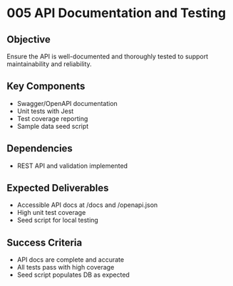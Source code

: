 # 005 API Documentation and Testing

## Objective
Ensure the API is well-documented and thoroughly tested to support maintainability and reliability.

## Key Components
- Swagger/OpenAPI documentation
- Unit tests with Jest
- Test coverage reporting
- Sample data seed script

## Dependencies
- REST API and validation implemented

## Expected Deliverables
- Accessible API docs at /docs and /openapi.json
- High unit test coverage
- Seed script for local testing

## Success Criteria
- API docs are complete and accurate
- All tests pass with high coverage
- Seed script populates DB as expected 